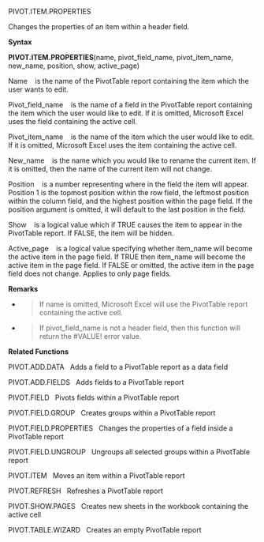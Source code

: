 PIVOT.ITEM.PROPERTIES

Changes the properties of an item within a header field.

**Syntax**

**PIVOT.ITEM.PROPERTIES**(name, pivot\_field\_name, pivot\_item\_name,
new\_name, position, show, active\_page)

Name    is the name of the PivotTable report containing the item which
the user wants to edit.

Pivot\_field\_name    is the name of a field in the PivotTable report
containing the item which the user would like to edit. If it is omitted,
Microsoft Excel uses the field containing the active cell.

Pivot\_item\_name    is the name of the item which the user would like
to edit. If it is omitted, Microsoft Excel uses the item containing the
active cell.

New\_name    is the name which you would like to rename the current
item. If it is omitted, then the name of the current item will not
change.

Position    is a number representing where in the field the item will
appear. Position 1 is the topmost position within the row field, the
leftmost position within the column field, and the highest position
within the page field. If the position argument is omitted, it will
default to the last position in the field.

Show    is a logical value which if TRUE causes the item to appear in
the PivotTable report. If FALSE, the item will be hidden.

Active\_page    is a logical value specifying whether item\_name will
become the active item in the page field. If TRUE then item\_name will
become the active item in the page field. If FALSE or omitted, the
active item in the page field does not change. Applies to only page
fields.

**Remarks**

  - > If name is omitted, Microsoft Excel will use the PivotTable report
    > containing the active cell.

  - > If pivot\_field\_name is not a header field, then this function
    > will return the \#VALUE\! error value.

**Related Functions**

PIVOT.ADD.DATA   Adds a field to a PivotTable report as a data field

PIVOT.ADD.FIELDS   Adds fields to a PivotTable report

PIVOT.FIELD   Pivots fields within a PivotTable report

PIVOT.FIELD.GROUP   Creates groups within a PivotTable report

PIVOT.FIELD.PROPERTIES   Changes the properties of a field inside a
PivotTable report

PIVOT.FIELD.UNGROUP   Ungroups all selected groups within a PivotTable
report

PIVOT.ITEM   Moves an item within a PivotTable report

PIVOT.REFRESH   Refreshes a PivotTable report

PIVOT.SHOW.PAGES   Creates new sheets in the workbook containing the
active cell

PIVOT.TABLE.WIZARD   Creates an empty PivotTable report


